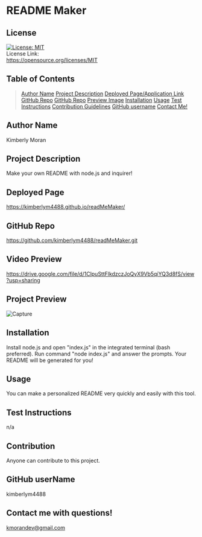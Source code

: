 
# README Maker

## License
[![License: MIT](https://img.shields.io/badge/License-MIT-yellow.svg)](https://opensource.org/licenses/MIT)<br> License Link:<br>  https://opensource.org/licenses/MIT

## Table of Contents
>[Author Name](#author-name) 
>[Project Description](#project-description)
>[Deployed Page/Application Link](#deployed-page) 
>[GitHub Repo](#github-repo) 
>[GitHub Repo](#video-preview) 
>[Preview Image](#preview)
>[Installation](#installation)
>[Usage](#usage)
>[Test Instructions](#test-instructions)
>[Contribution Guidelines](#contribution)
>[GitHub username](#github-username)
>[Contact Me!](#contact-me-with-questions!)

## Author Name
Kimberly Moran

## Project Description
Make your own README with node.js and inquirer!

## Deployed Page
https://kimberlym4488.github.io/readMeMaker/

## GitHub Repo
https://github.com/kimberlym4488/readMeMaker.git

## Video Preview
https://drive.google.com/file/d/1ClpuSttFlkdzczJoQyX9Vb5qiYQ3d8fS/view?usp=sharing

## Project Preview
![Capture](https://user-images.githubusercontent.com/92805933/148717625-eebc99d6-989e-40c4-9ba0-fa73b7b663cd.PNG)

## Installation
Install node.js and open "index.js" in the integrated terminal (bash preferred). Run command "node index.js" and answer the prompts. Your README will be generated for you!

## Usage
You can make a personalized README very quickly and easily with this tool.

## Test Instructions
n/a

## Contribution
Anyone can contribute to this project.

## GitHub userName
kimberlym4488

## Contact me with questions!
kmorandev@gmail.com


